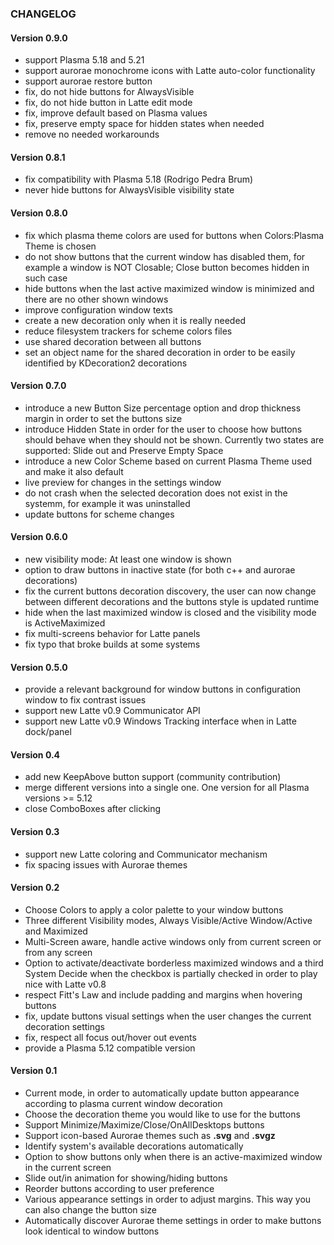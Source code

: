 ### CHANGELOG

#### Version 0.9.0

* support Plasma 5.18 and 5.21
* support aurorae monochrome icons with Latte auto-color functionality
* support aurorae restore button
* fix, do not hide buttons for AlwaysVisible
* fix, do not hide button in Latte edit mode
* fix, improve default based on Plasma values
* fix, preserve empty space for hidden states when needed
* remove no needed workarounds


#### Version 0.8.1

* fix compatibility with Plasma 5.18 (Rodrigo Pedra Brum)
* never hide buttons for AlwaysVisible visibility state

#### Version 0.8.0

* fix which plasma theme colors are used for buttons when Colors:Plasma Theme is chosen
* do not show buttons that the current window has disabled them, for example a window is NOT Closable; Close button becomes hidden in such case
* hide buttons when the last active maximized window is minimized and there are no other shown windows
* improve configuration window texts
* create a new decoration only when it is really needed 
* reduce filesystem trackers for scheme colors files
* use shared decoration between all buttons
* set an object name for the shared decoration in order to be easily identified by KDecoration2 decorations

#### Version 0.7.0

* introduce a new Button Size percentage option and drop thickness margin in order to set the buttons size
* introduce Hidden State in order for the user to choose how buttons should behave when they should not be shown. Currently two states are supported: Slide out and Preserve Empty Space 
* introduce a new Color Scheme based on current Plasma Theme used and make it also default
* live preview for changes in the settings window
* do not crash when the selected decoration does not exist in the systemm, for example it was uninstalled
* update buttons for scheme changes

#### Version 0.6.0

* new visibility mode: At least one window is shown
* option to draw buttons in inactive state (for both c++ and aurorae decorations)
* fix the current buttons decoration discovery, the user can now change between different decorations and the buttons style is updated runtime
* hide when the last maximized window is closed and the visibility mode is ActiveMaximized
* fix multi-screens behavior for Latte panels
* fix typo that broke builds at some systems

#### Version 0.5.0

* provide a relevant background for window buttons in configuration window to fix contrast issues
* support new Latte v0.9 Communicator API
* support new Latte v0.9 Windows Tracking interface when in Latte dock/panel

#### Version 0.4

* add new KeepAbove button support (community contribution)
* merge different versions into a single one. One version for all Plasma versions >= 5.12
* close ComboBoxes after clicking

#### Version 0.3

* support new Latte coloring and Communicator mechanism
* fix spacing issues with Aurorae themes

#### Version 0.2

* Choose Colors to apply a color palette to your window buttons
* Three different Visibility modes, Always Visible/Active Window/Active and Maximized
* Multi-Screen aware, handle active windows only from current screen or from any screen
* Option to activate/deactivate borderless maximized windows and a third System Decide when
the checkbox is partially checked in order to play nice with Latte v0.8
* respect Fitt's Law and include padding and margins when hovering buttons
* fix, update buttons visual settings when the user changes the current decoration settings
* fix, respect all focus out/hover out events
* provide a Plasma 5.12 compatible version

#### Version 0.1

* Current mode, in order to automatically update button appearance according to plasma current window decoration
* Choose the decoration theme you would like to use for the buttons
* Support Minimize/Maximize/Close/OnAllDesktops buttons
* Support icon-based Aurorae themes such as **.svg** and **.svgz** 
* Identify system's available decorations automatically
* Option to show buttons only when there is an active-maximized window in the current screen
* Slide out/in animation for showing/hiding buttons
* Reorder buttons according to user preference
* Various appearance settings in order to adjust margins. This way you can also change the button size
* Automatically discover Aurorae theme settings in order to make buttons look identical to window buttons
